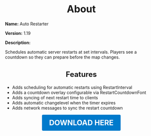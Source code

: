 <h1 style="text-align:center; font-size:2rem; font-weight:bold;">About</h1>

**Name:**
Auto Restarter

**Version:**
1.19

**Description:**

Schedules automatic server restarts at set intervals. Players see a countdown so they can prepare before the map changes.

<h2 style="text-align:center; font-size:1.5rem; font-weight:bold;">Features</h2>

- Adds scheduling for automatic restarts using RestartInterval
- Adds a countdown overlay configurable via RestartCountdownFont
- Adds syncing of next restart time to clients
- Adds automatic changelevel when the timer expires
- Adds network messages to sync the restart countdown





<p align="center"><a href="https://github.com/LiliaFramework/Modules/raw/refs/heads/gh-pages/autorestarter.zip" style="display:inline-block;padding:12px 24px;font-size:1.5rem;font-weight:bold;text-decoration:none;color:#fff;background-color:var(--md-primary-fg-color,#007acc);border-radius:4px;">DOWNLOAD HERE</a></p>